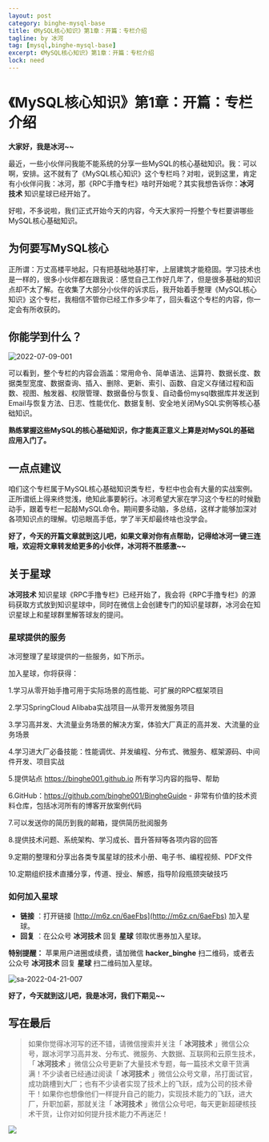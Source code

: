 ```yaml
---
layout: post
category: binghe-mysql-base
title: 《MySQL核心知识》第1章：开篇：专栏介绍
tagline: by 冰河
tag: [mysql,binghe-mysql-base]
excerpt: 《MySQL核心知识》第1章：开篇：专栏介绍
lock: need
---
```


# 《MySQL核心知识》第1章：开篇：专栏介绍

**大家好，我是冰河~~**

最近，一些小伙伴问我能不能系统的分享一些MySQL的核心基础知识。我：可以啊，安排。这不就有了《MySQL核心知识》这个专栏吗？对啦，说到这里，肯定有小伙伴问我：冰河，那《RPC手撸专栏》啥时开始呢？其实我想告诉你：**冰河技术** 知识星球已经开始了。

好啦，不多说啦，我们正式开始今天的内容，今天大家捋一捋整个专栏要讲哪些MySQL核心基础知识。

## 为何要写MySQL核心

正所谓：万丈高楼平地起，只有把基础地基打牢，上层建筑才能稳固。学习技术也是一样的，很多小伙伴都在跟我说：感觉自己工作好几年了，但是很多基础的知识点却不太了解。在收集了大部分小伙伴的诉求后，我开始着手整理《MySQL核心知识》这个专栏，我相信不管你已经工作多少年了，回头看这个专栏的内容，你一定会有所收获的。

## 你能学到什么？

![2022-07-09-001](https://binghe001.github.io/assets/images/core/mysql/base/2022-07-09-001.png)

可以看到，整个专栏的内容会涵盖：常用命令、简单语法、运算符、数据长度、数据类型宽度、数据查询、插入、删除、更新、索引、函数、自定义存储过程和函数、视图、触发器、权限管理、数据备份与恢复、自动备份mysql数据库并发送到Email与恢复方法、日志、性能优化、数据复制、安全地关闭MySQL实例等核心基础知识。

**熟练掌握这些MySQL的核心基础知识，你才能真正意义上算是对MySQL的基础应用入门了。**

## 一点点建议

咱们这个专栏属于MySQL核心基础知识类专栏，专栏中也会有大量的实战案例。正所谓纸上得来终觉浅，绝知此事要躬行。冰河希望大家在学习这个专栏的时候勤动手，跟着专栏一起敲MySQL命令。期间要多动脑，多总结，这样才能够加深对各项知识点的理解。切忌眼高手低，学了半天却最终啥也没学会。

**好了，今天的开篇文章就到这儿吧，如果文章对你有点帮助，记得给冰河一键三连哦，欢迎将文章转发给更多的小伙伴，冰河将不胜感激~~**

## 关于星球

**冰河技术** 知识星球《RPC手撸专栏》已经开始了，我会将《RPC手撸专栏》的源码获取方式放到知识星球中，同时在微信上会创建专门的知识星球群，冰河会在知识星球上和星球群里解答球友的提问。

### 星球提供的服务

冰河整理了星球提供的一些服务，如下所示。

加入星球，你将获得： 

1.学习从零开始手撸可用于实际场景的高性能、可扩展的RPC框架项目

2.学习SpringCloud Alibaba实战项目—从零开发微服务项目 

3.学习高并发、大流量业务场景的解决方案，体验大厂真正的高并发、大流量的业务场景 

4.学习进大厂必备技能：性能调优、并发编程、分布式、微服务、框架源码、中间件开发、项目实战 

5.提供站点 https://binghe001.github.io 所有学习内容的指导、帮助 

6.GitHub：https://github.com/binghe001/BingheGuide - 非常有价值的技术资料仓库，包括冰河所有的博客开放案例代码 

7.可以发送你的简历到我的邮箱，提供简历批阅服务 

8.提供技术问题、系统架构、学习成长、晋升答辩等各项内容的回答 

9.定期的整理和分享出各类专属星球的技术小册、电子书、编程视频、PDF文件 

10.定期组织技术直播分享，传道、授业、解惑，指导阶段瓶颈突破技巧

### 如何加入星球

* **链接** ：打开链接 [http://m6z.cn/6aeFbs](http://m6z.cn/6aeFbs) 加入星球。
* **回复** ：在公众号 **冰河技术** 回复 **星球** 领取优惠券加入星球。

**特别提醒：** 苹果用户进圈或续费，请加微信 **hacker_binghe** 扫二维码，或者去公众号 **冰河技术** 回复 **星球** 扫二维码加入星球。

![sa-2022-04-21-007](https://binghe001.github.io/assets/images/microservices/springcloudalibaba/sa-2022-04-28-008.png)

**好了，今天就到这儿吧，我是冰河，我们下期见~~**

## 写在最后

> 如果你觉得冰河写的还不错，请微信搜索并关注「 **冰河技术** 」微信公众号，跟冰河学习高并发、分布式、微服务、大数据、互联网和云原生技术，「 **冰河技术** 」微信公众号更新了大量技术专题，每一篇技术文章干货满满！不少读者已经通过阅读「 **冰河技术** 」微信公众号文章，吊打面试官，成功跳槽到大厂；也有不少读者实现了技术上的飞跃，成为公司的技术骨干！如果你也想像他们一样提升自己的能力，实现技术能力的飞跃，进大厂，升职加薪，那就关注「 **冰河技术** 」微信公众号吧，每天更新超硬核技术干货，让你对如何提升技术能力不再迷茫！


![](https://img-blog.csdnimg.cn/20200906013715889.png)